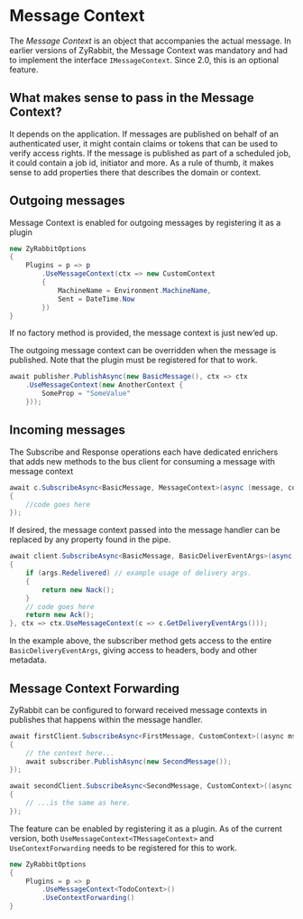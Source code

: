 # Message Context

The _Message Context_ is an object that accompanies the actual message. In earlier versions of ZyRabbit, the Message Context was mandatory and had to implement the interface `IMessageContext`. Since 2.0, this is an optional feature.

## What makes sense to pass in the Message Context?

It depends on the application. If messages are published on behalf of an authenticated user, it might contain claims or tokens that can be used to verify access rights. If the message is published as part of a scheduled job, it could contain a job id, initiator and more. As a rule of thumb, it makes sense to add properties there that describes the domain or context.

## Outgoing messages
Message Context is enabled for outgoing messages by registering it as a plugin

```csharp
new ZyRabbitOptions
{
    Plugins = p => p
        .UseMessageContext(ctx => new CustomContext
        {
            MachineName = Environment.MachineName,
            Sent = DateTime.Now
        })
}
```

If no factory method is provided, the message context is just new’ed up.

The outgoing message context can be overridden when the message is published. Note that the plugin must be registered for that to work.

```csharp
await publisher.PublishAsync(new BasicMessage(), ctx => ctx
    .UseMessageContext(new AnotherContext {
        SomeProp = "SomeValue"
    }));
```

## Incoming messages

The Subscribe and Response operations each have dedicated enrichers that adds new methods to the bus client for consuming a message with message context

```csharp
await c.SubscribeAsync<BasicMessage, MessageContext>(async (message, context) =>
{
    //code goes here
});
```

If desired, the message context passed into the message handler can be replaced by any property found in the pipe.

```csharp
await client.SubscribeAsync<BasicMessage, BasicDeliverEventArgs>(async (msg, args) =>
{
    if (args.Redelivered) // example usage of delivery args.
    {
        return new Nack();
    }
    // code goes here
    return new Ack();
}, ctx => ctx.UseMessageContext(c => c.GetDeliveryEventArgs()));
```
In the example above, the subscriber method gets access to the entire `BasicDeliveryEventArgs`, giving access to headers, body and other metadata.

## Message Context Forwarding

ZyRabbit can be configured to forward received message contexts in publishes that happens within the message handler.

```csharp
await firstClient.SubscribeAsync<FirstMessage, CustomContext>((async msg, context) =>
{
    // the context here...
    await subscriber.PublishAsync(new SecondMessage());
});

await secondClient.SubscribeAsync<SecondMessage, CustomContext>((async msg, context) =>
{
    // ...is the same as here.
});
```

The feature can be enabled by registering it as a plugin. As of the current version, both `UseMessageContext<TMessageContext>` and `UseContextForwarding` needs to be registered for this to work.

```csharp
new ZyRabbitOptions
{
    Plugins = p => p
        .UseMessageContext<TodoContext>()
        .UseContextForwarding()
}
```
